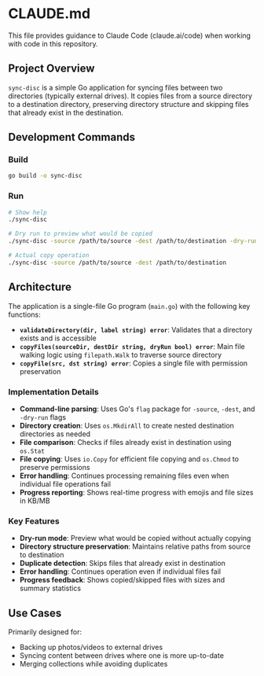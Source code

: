 # CLAUDE.md

This file provides guidance to Claude Code (claude.ai/code) when working with code in this repository.

## Project Overview

`sync-disc` is a simple Go application for syncing files between two directories (typically external drives). It copies files from a source directory to a destination directory, preserving directory structure and skipping files that already exist in the destination.

## Development Commands

### Build
```bash
go build -o sync-disc
```

### Run
```bash
# Show help
./sync-disc

# Dry run to preview what would be copied
./sync-disc -source /path/to/source -dest /path/to/destination -dry-run

# Actual copy operation
./sync-disc -source /path/to/source -dest /path/to/destination
```

## Architecture

The application is a single-file Go program (`main.go`) with the following key functions:

- **`validateDirectory(dir, label string) error`**: Validates that a directory exists and is accessible
- **`copyFiles(sourceDir, destDir string, dryRun bool) error`**: Main file walking logic using `filepath.Walk` to traverse source directory
- **`copyFile(src, dst string) error`**: Copies a single file with permission preservation

### Implementation Details

- **Command-line parsing**: Uses Go's `flag` package for `-source`, `-dest`, and `-dry-run` flags
- **Directory creation**: Uses `os.MkdirAll` to create nested destination directories as needed
- **File comparison**: Checks if files already exist in destination using `os.Stat`
- **File copying**: Uses `io.Copy` for efficient file copying and `os.Chmod` to preserve permissions
- **Error handling**: Continues processing remaining files even when individual file operations fail
- **Progress reporting**: Shows real-time progress with emojis and file sizes in KB/MB

### Key Features

- **Dry-run mode**: Preview what would be copied without actually copying
- **Directory structure preservation**: Maintains relative paths from source to destination
- **Duplicate detection**: Skips files that already exist in destination
- **Error handling**: Continues operation even if individual files fail
- **Progress feedback**: Shows copied/skipped files with sizes and summary statistics

## Use Cases

Primarily designed for:
- Backing up photos/videos to external drives
- Syncing content between drives where one is more up-to-date
- Merging collections while avoiding duplicates